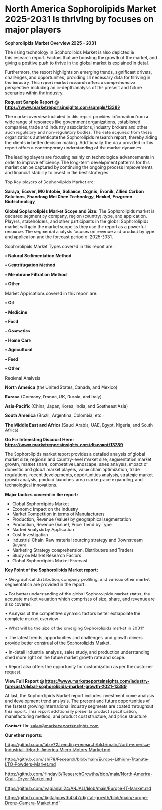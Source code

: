  # North America Sophorolipids Market 2025-2031 is thriving by focuses on major players

<Strong> Sophorolipids Market Overview 2025 - 2031</strong>

The rising technology in Sophorolipids Market is also depicted in this research report. Factors that are boosting the growth of the market, and giving a positive push to thrive in the global market is explained in detail.

Furthermore, the report highlights on emerging trends, significant drivers, challenges, and opportunities, providing all necessary data for thriving in the industry. This report market research offers a comprehensive perspective, including an in-depth analysis of the present and future scenarios within the industry.

<strong>Request Sample Report @ <a href=https://www.marketreportsinsights.com/sample/13389>https://www.marketreportsinsights.com/sample/13389</a></strong>

The market overview included in this report provides information from a wide range of resources like government organizations, established companies, trade and industry associations, industry brokers and other such regulatory and non-regulatory bodies. The data acquired from these organizations authenticate the Sophorolipids research report, thereby aiding the clients in better decision making. Additionally, the data provided in this report offers a contemporary understanding of the market dynamics.

The leading players are focusing mainly on technological advancements in order to improve efficiency. The long-term development patterns for this market can be captured by continuing the ongoing process improvements and financial stability to invest in the best strategies.

Top Key players of Sophorolipids Market are:

<strong>Saraya, Ecover, MG Intobio, Soliance, Cognis, Evonik, Allied Carbon Solutions, Shandong Mei Chen Technology, Henkel, Envgreen Biotechnology</strong>

<strong><b>Global Sophorolipids Market Scope and Size:</b></strong>
The Sophorolipids market is declared segment by company, region (country), type, and application. Players, stakeholders, and other participants in the global Sophorolipids market will gain the market scope as they use the report as a powerful resource. The segmental analysis focuses on revenue and product by type and application and the forecast period of 2025-2031.

Sophorolipids Market Types covered in this report are:

<strong>• Natural Sedimentation Method

• Centrifugation Method

• Membrane Filtration Method

• Other</strong>

Market Applications covered in this report are:

<strong>• Oil

• Medicine

• Food

• Cosmetics

• Home Care

• Agricultural

• Feed

• Other</strong> 

Regional Analysis

<strong>North America</strong> (the United States, Canada, and Mexico)

<strong>Europe</strong> (Germany, France, UK, Russia, and Italy)

<strong>Asia-Pacific</strong> (China, Japan, Korea, India, and Southeast Asia)

<strong>South America</strong> (Brazil, Argentina, Colombia, etc.)

<strong>The Middle East and Africa</strong> (Saudi Arabia, UAE, Egypt, Nigeria, and South Africa)

<strong>Go For Interesting Discount Here: <a href=https://www.marketreportsinsights.com/discount/13389>https://www.marketreportsinsights.com/discount/13389</a></strong>

The Sophorolipids market report provides a detailed analysis of global market size, regional and country-level market size, segmentation market growth, market share, competitive Landscape, sales analysis, impact of domestic and global market players, value chain optimization, trade regulations, recent developments, opportunities analysis, strategic market growth analysis, product launches, area marketplace expanding, and technological innovations.

<strong><b>Major factors covered in the report:</b></strong>
<ul>
  <li>Global Sophorolipids Market </li>
  <li>Economic Impact on the Industry</li>
  <li>Market Competition in terms of Manufacturers</li>
  <li>Production, Revenue (Value) by geographical segmentation</li>
  <li>Production, Revenue (Value), Price Trend by Type</li>
  <li>Market Analysis by Application</li>
  <li>Cost Investigation</li>
  <li>Industrial Chain, Raw material sourcing strategy and Downstream Buyers</li>
  <li>Marketing Strategy comprehension, Distributors and Traders</li>
  <li>Study on Market Research Factors</li>
  <li>Global Sophorolipids Market Forecast</li>
</ul>

<strong><b>Key Point of the Sophorolipids Market report:</b></strong>

• Geographical distribution, company profiling, and various other market segmentation are provided in the report.

• For better understanding of the global Sophorolipids market status, the accurate market valuation which comprises of size, share, and revenue are also covered.

• Analysis of the competitive dynamic factors better extrapolate the complete market overview

• What will be the size of the emerging Sophorolipids market in 2031?

• The latest trends, opportunities and challenges, and growth drivers provide better construal of the Sophorolipids Market.

• In-detail industrial analysis, sales study, and production understanding shed more light on the future market growth rate and scope.

• Report also offers the opportunity for customization as per the customer request.

<strong><b>View Full Report @ <a href=https://www.marketreportsinsights.com/industry-forecast/global-sophorolipids-market-growth-2021-13389>https://www.marketreportsinsights.com/industry-forecast/global-sophorolipids-market-growth-2021-13389</a></b></strong>


At last, the Sophorolipids Market report includes investment come analysis and development trend analysis. The present and future opportunities of the fastest growing international industry segments are coated throughout this report. This report additionally presents product specification, manufacturing method, and product cost structure, and price structure.

<strong>Contact Us:</strong>
sales@marketreportsinsights.com

<strong>Our other reports:</strong>

<a href=https://github.com/faizy72/trending-research/blob/main/North-America-Industrial-I/North-America-Micro-Motors-Market.md>https://github.com/faizy72/trending-research/blob/main/North-America-Industrial-I/North-America-Micro-Motors-Market.md</a>

<a href=https://github.com/Ishi78/Research/blob/main/Europe-Lithium-Titanate-LTO-Powders-Market.md>https://github.com/Ishi78/Research/blob/main/Europe-Lithium-Titanate-LTO-Powders-Market.md</a>

<a href=https://github.com/Hindavi8/ResearchGrowths/blob/main/North-America-Grain-Dryer-Market.md>https://github.com/Hindavi8/ResearchGrowths/blob/main/North-America-Grain-Dryer-Market.md</a>

<a href=https://github.com/tyagianjali24/ANJALI/blob/main/Europe-IT-Market.md>https://github.com/tyagianjali24/ANJALI/blob/main/Europe-IT-Market.md</a>

<a href=https://github.com/digitalgrowth4347/digital-growth/blob/main/Europe-Drone-Camera-Market.md>https://github.com/digitalgrowth4347/digital-growth/blob/main/Europe-Drone-Camera-Market.md</a>"
